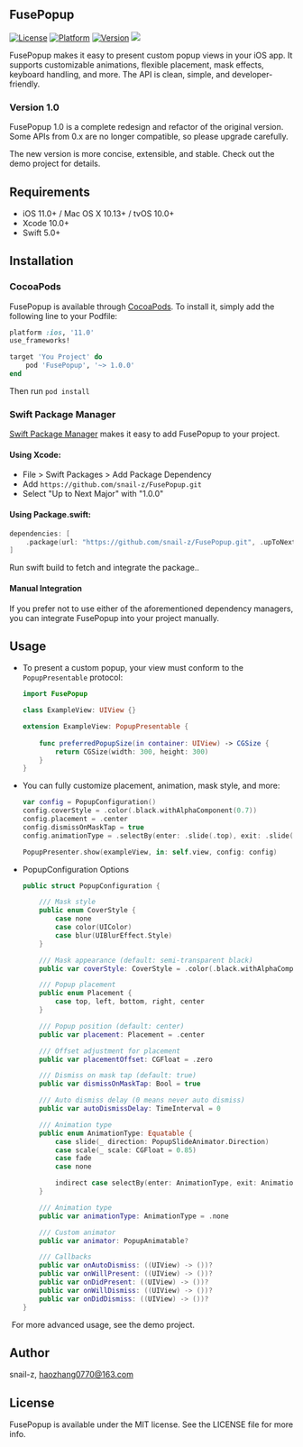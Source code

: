 ## FusePopup

[![License](https://img.shields.io/badge/license-MIT-blue.svg)](http://cocoapods.org/pods/FusePopup)
[![Platform](https://img.shields.io/badge/platform-%20iOS11.0+%20-lightgrey.svg)](http://cocoapods.org/pods/FusePopup)
[![Version](https://img.shields.io/badge/pod-v1.0.0-brightgreen.svg)](http://cocoapods.org/pods/FusePopup)
<a href="https://swift.org/package-manager/"><img src="https://img.shields.io/badge/SPM-supported-DE5C43.svg?style=flat"></a>

FusePopup makes it easy to present custom popup views in your iOS app. It supports customizable animations, flexible placement, mask effects, keyboard handling, and more. The API is clean, simple, and developer-friendly.

### Version 1.0

FusePopup 1.0 is a complete redesign and refactor of the original version. Some APIs from 0.x are no longer compatible, so please upgrade carefully.

The new version is more concise, extensible, and stable. Check out the demo project for details.

## Requirements

- iOS 11.0+ / Mac OS X 10.13+ / tvOS 10.0+
- Xcode 10.0+
- Swift 5.0+

## Installation

### CocoaPods
FusePopup is available through [CocoaPods](http://cocoapods.org). To install
it, simply add the following line to your Podfile:

```ruby
platform :ios, '11.0'
use_frameworks!

target 'You Project' do
    pod 'FusePopup', '~> 1.0.0'
end
```

Then run `pod install`

### Swift Package Manager

[Swift Package Manager](https://swift.org/package-manager/) makes it easy to add FusePopup to your project.

#### Using Xcode:
- File > Swift Packages > Add Package Dependency
- Add `https://github.com/snail-z/FusePopup.git`
- Select "Up to Next Major" with "1.0.0"

#### Using Package.swift:

```swift
dependencies: [
    .package(url: "https://github.com/snail-z/FusePopup.git", .upToNextMajor(from: "1.0.0"))
]
```
Run swift build to fetch and integrate the package..

#### Manual Integration

If you prefer not to use either of the aforementioned dependency managers, you can integrate FusePopup into your project manually.

## Usage

- To present a custom popup, your view must conform to the `PopupPresentable` protocol:

  ```swift
  import FusePopup
  
  class ExampleView: UIView {}
  
  extension ExampleView: PopupPresentable {
      
      func preferredPopupSize(in container: UIView) -> CGSize {
          return CGSize(width: 300, height: 300)
      }
  }
  ```

- You can fully customize placement, animation, mask style, and more:

  ```swift
  var config = PopupConfiguration()
  config.coverStyle = .color(.black.withAlphaComponent(0.7))
  config.placement = .center
  config.dismissOnMaskTap = true
  config.animationType = .selectBy(enter: .slide(.top), exit: .slide(.bottom))
  
  PopupPresenter.show(exampleView, in: self.view, config: config)
  
- PopupConfiguration Options

  ```swift
  public struct PopupConfiguration {
  
      /// Mask style
      public enum CoverStyle {
          case none
          case color(UIColor)
          case blur(UIBlurEffect.Style)
      }
  
      /// Mask appearance (default: semi-transparent black)
      public var coverStyle: CoverStyle = .color(.black.withAlphaComponent(0.5))
  
      /// Popup placement
      public enum Placement {
          case top, left, bottom, right, center
      }
  
      /// Popup position (default: center)
      public var placement: Placement = .center
  
      /// Offset adjustment for placement
      public var placementOffset: CGFloat = .zero
  
      /// Dismiss on mask tap (default: true)
      public var dismissOnMaskTap: Bool = true
  
      /// Auto dismiss delay (0 means never auto dismiss)
      public var autoDismissDelay: TimeInterval = 0
  
      /// Animation type
      public enum AnimationType: Equatable {
          case slide(_ direction: PopupSlideAnimator.Direction)
          case scale(_ scale: CGFloat = 0.85)
          case fade
          case none
  
          indirect case selectBy(enter: AnimationType, exit: AnimationType)
      }
  
      /// Animation type
      public var animationType: AnimationType = .none
  
      /// Custom animator
      public var animator: PopupAnimatable?
  
      /// Callbacks
      public var onAutoDismiss: ((UIView) -> ())?
      public var onWillPresent: ((UIView) -> ())?
      public var onDidPresent: ((UIView) -> ())?
      public var onWillDismiss: ((UIView) -> ())?
      public var onDidDismiss: ((UIView) -> ())?
  }
  ```

​	 For more advanced usage, see the demo project.


## Author

snail-z, haozhang0770@163.com

## License

FusePopup is available under the MIT license. See the LICENSE file for more info.

